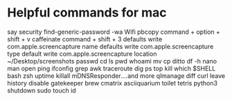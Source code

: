 # Helpful commands for mac

say
security find-generic-password -wa Wifi
pbcopy
command + option + shift + v
caffeinate
command + shift + 3
defaults write com.apple.screencapture name
 defaults write com.apple.screencapture type
 default write com.apple.screencapture location ~/Desktop/screenshots
passwd
cd
ls
pwd
whoami
mv
cp
ditto
df -h
nano
man
open
ping
ifconfig
grep
awk
traceroute
dig
ps
top
kill
which $SHELL
bash
zsh
uptime
killall mDNSResponder….and more
qlmanage
diff
curl
leave
history
disable gatekeeper
brew
cmatrix
asciiquarium
toilet
tetris
python3
shutdown
sudo touch id
